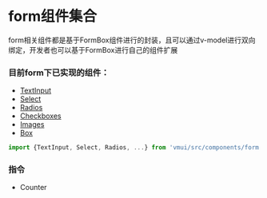 form组件集合
================
form相关组件都是基于FormBox组件进行的封装，且可以通过v-model进行双向绑定，开发者也可以基于FormBox进行自己的组件扩展

### 目前form下已实现的组件：

* [TextInput](./textinput.md)
* [Select](./select.md)
* [Radios](./radios.md)
* [Checkboxes](./checkboxes.md)
* [Images](./images.md)
* [Box](./box.md)

```js
import {TextInput, Select, Radios, ...} from 'vmui/src/components/form';
```
### 指令

* Counter